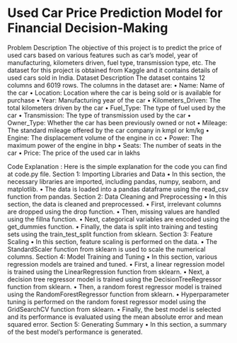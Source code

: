 # Used Car Price Prediction Model for Financial Decision-Making
Problem Description
The objective of this project is to predict the price of used cars based on various features such as car’s 
model, year of manufacturing, kilometers driven, fuel type, transmission type, etc. The dataset for this 
project is obtained from Kaggle and it contains details of used cars sold in India.
Dataset Description
The dataset contains 12 columns and 6019 rows. The columns in the dataset are:
• Name: Name of the car
• Location: Location where the car is being sold or is available for purchase
• Year: Manufacturing year of the car
• Kilometers_Driven: The total kilometers driven by the car
• Fuel_Type: The type of fuel used by the car
• Transmission: The type of transmission used by the car
• Owner_Type: Whether the car has been previously owned or not
• Mileage: The standard mileage offered by the car company in kmpl or km/kg
• Engine: The displacement volume of the engine in cc
• Power: The maximum power of the engine in bhp
• Seats: The number of seats in the car
• Price: The price of the used car in lakhs

Code Explanation : 
Here is the simple explanation for the code you can find at code.py file. 
Section 1: Importing Libraries and Data 
• In this section, the necessary libraries are imported, including pandas, numpy, seaborn, and 
matplotlib. 
• The data is loaded into a pandas dataframe using the read_csv function from pandas. 
Section 2: Data Cleaning and Preprocessing 
• In this section, the data is cleaned and preprocessed. 
• First, irrelevant columns are dropped using the drop function. 
• Then, missing values are handled using the fillna function. 
• Next, categorical variables are encoded using the get_dummies function. 
• Finally, the data is split into training and testing sets using the train_test_split function from 
sklearn. 
Section 3: Feature Scaling 
• In this section, feature scaling is performed on the data. 
• The StandardScaler function from sklearn is used to scale the numerical columns. 
Section 4: Model Training and Tuning 
• In this section, various regression models are trained and tuned. 
• First, a linear regression model is trained using the LinearRegression function from sklearn. 
• Next, a decision tree regressor model is trained using the DecisionTreeRegressor function from 
sklearn. 
• Then, a random forest regressor model is trained using the RandomForestRegressor function 
from sklearn. 
• Hyperparameter tuning is performed on the random forest regressor model using the 
GridSearchCV function from sklearn. 
• Finally, the best model is selected and its performance is evaluated using the mean absolute 
error and mean squared error. 
Section 5: Generating Summary 
• In this section, a summary of the best model’s performance is generated. 


